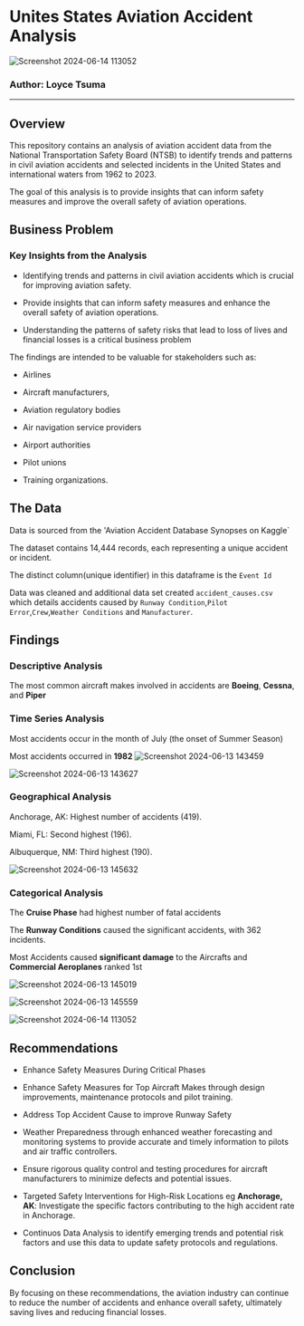 # Unites States Aviation Accident Analysis
![Screenshot 2024-06-14 113052](https://github.com/She-LoyceTsuma/dsc-phase-1-project-v3/assets/170101999/2aa08e2f-4bcc-4a2b-9db3-72cb622cb5b2)



### Author: Loyce Tsuma
--------------------------------------------------------------------------------------------------------------------------------------------------
## Overview

This repository contains an analysis of aviation accident data from the National Transportation Safety Board (NTSB) to identify trends and patterns in civil aviation accidents and selected incidents in the United States and international waters from 1962 to 2023. 

The goal of this analysis is to provide insights that can inform safety measures and improve the overall safety of aviation operations.



## Business Problem

### Key Insights from the Analysis

- Identifying trends and patterns in civil aviation accidents which is crucial for improving aviation safety.
  
- Provide insights that can inform safety measures and enhance the overall safety of aviation operations.
  
- Understanding the patterns of safety risks that lead to loss of lives and financial losses is a critical business problem

The findings are intended to be valuable for stakeholders such as:

- Airlines
  
- Aircraft manufacturers,
  
- Aviation regulatory bodies
  
- Air navigation service providers
  
- Airport authorities
  
- Pilot unions
  
- Training organizations.


## The Data

Data is sourced from the 'Aviation Accident Database Synopses on Kaggle` 

The dataset contains 14,444 records, each representing a unique accident or incident.

The distinct column(unique identifier) in this dataframe is the `Event Id`

Data was cleaned and additional data set created `accident_causes.csv` which details accidents caused by `Runway Condition`,`Pilot Error`,`Crew`,`Weather Conditions` and `Manufacturer`.

## Findings

### Descriptive Analysis

The most common aircraft makes involved in accidents are **Boeing**, **Cessna**, and **Piper**


### Time Series Analysis

Most accidents occur in the month of July (the onset of Summer Season)

Most accidents occurred in **1982**
![Screenshot 2024-06-13 143459](https://github.com/She-LoyceTsuma/dsc-phase-1-project-v3/assets/170101999/f8fdd8c9-697f-41a1-b61b-9d9041f7e4ac)

![Screenshot 2024-06-13 143627](https://github.com/She-LoyceTsuma/dsc-phase-1-project-v3/assets/170101999/e097f3f3-50cd-4f1a-9ec8-bc6b5f6ec0c0)


### Geographical Analysis

Anchorage, AK: Highest number of accidents (419).

Miami, FL: Second highest (196).

Albuquerque, NM: Third highest (190).

![Screenshot 2024-06-13 145632](https://github.com/She-LoyceTsuma/dsc-phase-1-project-v3/assets/170101999/42ba8ead-10a4-4707-9d99-1e18eeefdd38)


### Categorical Analysis

The **Cruise Phase** had  highest number of fatal accidents 
 
The **Runway Conditions** caused the  significant accidents, with 362 incidents.

Most Accidents caused **significant damage** to the Aircrafts and **Commercial Aeroplanes** ranked 1st 

![Screenshot 2024-06-13 145019](https://github.com/She-LoyceTsuma/dsc-phase-1-project-v3/assets/170101999/fce37292-5e5e-4dd5-8fe4-907fd8115aac)

![Screenshot 2024-06-13 145559](https://github.com/She-LoyceTsuma/dsc-phase-1-project-v3/assets/170101999/d0a4836c-7eac-48ae-91ce-2ae1cdf6e5f6)

![Screenshot 2024-06-14 113052](https://github.com/She-LoyceTsuma/dsc-phase-1-project-v3/assets/170101999/372d0169-8f0d-4337-98f0-12c6c0fcca6d)


## Recommendations

- Enhance Safety Measures During Critical Phases

- Enhance Safety Measures for Top Aircraft Makes through design improvements, maintenance protocols and pilot training.

- Address Top Accident Cause to improve  Runway Safety

- Weather Preparedness through enhanced weather forecasting and monitoring systems to provide accurate and timely information to pilots and air traffic controllers.

- Ensure rigorous quality control and testing procedures for aircraft manufacturers to minimize defects and potential issues.

- Targeted Safety Interventions for High-Risk Locations eg **Anchorage, AK**: Investigate the specific factors contributing to the high accident rate in Anchorage.

- Continuos Data Analysis  to identify emerging trends and potential risk factors and  use this data to update safety protocols and regulations.

## Conclusion

By focusing on these recommendations, the aviation industry can continue to reduce the number of accidents and enhance overall safety, ultimately saving lives and reducing financial losses.


















     
 
